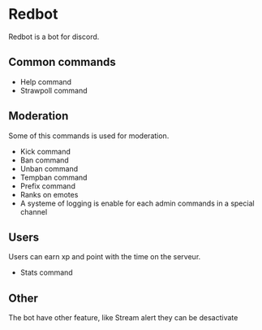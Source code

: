 # Redbot

Redbot is a bot for discord.

## Common commands
* Help command
* Strawpoll command

## Moderation  
Some of this commands is used for moderation.
* Kick command
* Ban command
* Unban command
* Tempban command
* Prefix command
* Ranks on emotes
* A systeme of logging is enable for each admin commands in a special channel

## Users
Users can earn xp and point with the time on the serveur.
* Stats command

## Other
The bot have other feature, like Stream alert they can be desactivate

